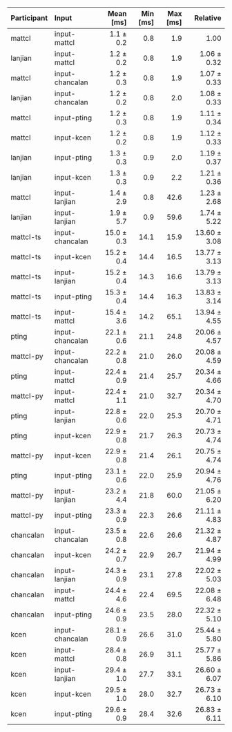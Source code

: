 | Participant | Input | Mean [ms] | Min [ms] | Max [ms] | Relative |
|:---|:---|---:|---:|---:|---:|
| mattcl | input-mattcl | 1.1 ± 0.2 | 0.8 | 1.9 | 1.00 |
| lanjian | input-mattcl | 1.2 ± 0.2 | 0.8 | 1.9 | 1.06 ± 0.32 |
| mattcl | input-chancalan | 1.2 ± 0.3 | 0.8 | 1.9 | 1.07 ± 0.33 |
| lanjian | input-chancalan | 1.2 ± 0.2 | 0.8 | 2.0 | 1.08 ± 0.33 |
| mattcl | input-pting | 1.2 ± 0.3 | 0.8 | 1.9 | 1.11 ± 0.34 |
| mattcl | input-kcen | 1.2 ± 0.2 | 0.8 | 1.9 | 1.12 ± 0.33 |
| lanjian | input-pting | 1.3 ± 0.3 | 0.9 | 2.0 | 1.19 ± 0.37 |
| lanjian | input-kcen | 1.3 ± 0.3 | 0.9 | 2.2 | 1.21 ± 0.36 |
| mattcl | input-lanjian | 1.4 ± 2.9 | 0.8 | 42.6 | 1.23 ± 2.68 |
| lanjian | input-lanjian | 1.9 ± 5.7 | 0.9 | 59.6 | 1.74 ± 5.22 |
| mattcl-ts | input-chancalan | 15.0 ± 0.3 | 14.1 | 15.9 | 13.60 ± 3.08 |
| mattcl-ts | input-kcen | 15.2 ± 0.4 | 14.4 | 16.5 | 13.77 ± 3.13 |
| mattcl-ts | input-lanjian | 15.2 ± 0.4 | 14.3 | 16.6 | 13.79 ± 3.13 |
| mattcl-ts | input-pting | 15.3 ± 0.4 | 14.4 | 16.3 | 13.83 ± 3.14 |
| mattcl-ts | input-mattcl | 15.4 ± 3.6 | 14.2 | 65.1 | 13.94 ± 4.55 |
| pting | input-chancalan | 22.1 ± 0.6 | 21.1 | 24.8 | 20.06 ± 4.57 |
| mattcl-py | input-chancalan | 22.2 ± 0.8 | 21.0 | 26.0 | 20.08 ± 4.59 |
| pting | input-mattcl | 22.4 ± 0.9 | 21.4 | 25.7 | 20.34 ± 4.66 |
| mattcl-py | input-mattcl | 22.4 ± 1.1 | 21.0 | 32.7 | 20.34 ± 4.70 |
| pting | input-lanjian | 22.8 ± 0.6 | 22.0 | 25.3 | 20.70 ± 4.71 |
| pting | input-kcen | 22.9 ± 0.8 | 21.7 | 26.3 | 20.73 ± 4.74 |
| mattcl-py | input-kcen | 22.9 ± 0.8 | 21.4 | 26.1 | 20.75 ± 4.74 |
| pting | input-pting | 23.1 ± 0.6 | 22.0 | 25.9 | 20.94 ± 4.76 |
| mattcl-py | input-lanjian | 23.2 ± 4.4 | 21.8 | 60.0 | 21.05 ± 6.20 |
| mattcl-py | input-pting | 23.3 ± 0.9 | 22.3 | 26.6 | 21.11 ± 4.83 |
| chancalan | input-chancalan | 23.5 ± 0.8 | 22.6 | 26.6 | 21.32 ± 4.87 |
| chancalan | input-kcen | 24.2 ± 0.7 | 22.9 | 26.7 | 21.94 ± 4.99 |
| chancalan | input-lanjian | 24.3 ± 0.9 | 23.1 | 27.8 | 22.02 ± 5.03 |
| chancalan | input-mattcl | 24.4 ± 4.6 | 22.4 | 69.5 | 22.08 ± 6.48 |
| chancalan | input-pting | 24.6 ± 0.9 | 23.5 | 28.0 | 22.32 ± 5.10 |
| kcen | input-chancalan | 28.1 ± 0.9 | 26.6 | 31.0 | 25.44 ± 5.80 |
| kcen | input-mattcl | 28.4 ± 0.8 | 26.9 | 31.1 | 25.77 ± 5.86 |
| kcen | input-lanjian | 29.4 ± 1.0 | 27.7 | 33.1 | 26.60 ± 6.07 |
| kcen | input-kcen | 29.5 ± 1.0 | 28.0 | 32.7 | 26.73 ± 6.10 |
| kcen | input-pting | 29.6 ± 0.9 | 28.4 | 32.6 | 26.83 ± 6.11 |

